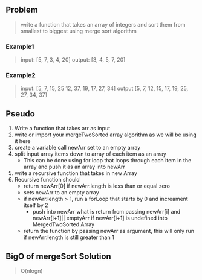 ## Problem
> write a function that takes an array of integers and sort them from smallest to biggest using merge sort algorithm
### Example1
> input: [5, 7, 3, 4, 20]
> output: [3, 4, 5, 7, 20]

### Example2
> input: [5, 7, 15, 25 12, 37, 19, 17, 27, 34]
> output [5, 7, 12, 15, 17,  19, 25, 27, 34, 37]

## Pseudo

1. Write a function that takes arr as input
2. write or import your mergeTwoSorted array algorithm as we will be using it here
3. create a variable call newArr set to an empty array
4. split input array items down to array of  each item as an array
   - This can be done using for loop that loops through each item in the array and push it as an array into newArr
5. write a recursive function that takes in new Array
6. Recursive function should
     - return newArr[0] if newArr.length  is less than or equal zero
     - sets newArr to an empty array
     - if newArr.length > 1, run a forLoop that starts by 0 and increament itself by 2
        - push into newArr what is return from passing newArr[i] and newArr[i+1]|| emptyArr if newArr[i+1] is undefined into MergedTwoSorted Array
    -  return the function by passing newArr as argument, this will only run if newArr.length is still greater than 1

## BigO of mergeSort Solution

> O(nlogn)